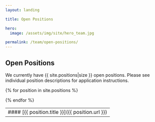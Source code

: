 ```yaml
---
layout: landing

title: Open Positions

hero:
  image: /assets/img/site/hero_team.jpg

permalink: /team/open-positions/
---
```

## Open Positions

<p class="usa-font-lead">We currently have {{ site.positions|size }} open positions. Please see individual position descriptions for application instructions.</p>

<table class="positions">

{% for position in site.positions %}
<tr>
<td markdown="1">
#### [{{ position.title }}]({{ position.url }})
</td>
</tr>
{% endfor %}

</table>
